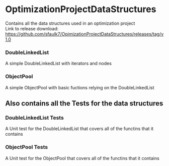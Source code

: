 # OptimizationProjectDataStructures
Contains all the data structures used in an optimization project
<br/>
Link to release download: 
<br/>
https://github.com/sfaulk7/OpimizationProjectDataStructures/releases/tag/v1.0
<br/>

### DoubleLinkedList
 A simple DoubleLinkedList with iterators and nodes
 <br/>
 
### ObjectPool
 A simple ObjectPool with basic fuctions relying on the DoubleLinkedList


## Also contains all the Tests for the data structures
 
### DoubleLinkedList Tests
 A Unit test for the DoubleLinkedList that covers all of the functins that it contains
 <br/>

### ObjectPool Tests
 A Unit test for the ObjectPool that covers all of the functins that it contains
 <br/>

